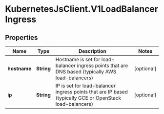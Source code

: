 # KubernetesJsClient.V1LoadBalancerIngress

## Properties
Name | Type | Description | Notes
------------ | ------------- | ------------- | -------------
**hostname** | **String** | Hostname is set for load-balancer ingress points that are DNS based (typically AWS load-balancers) | [optional] 
**ip** | **String** | IP is set for load-balancer ingress points that are IP based (typically GCE or OpenStack load-balancers) | [optional] 


